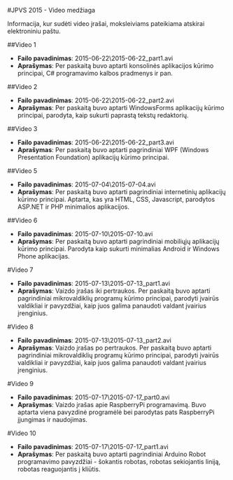 ﻿#JPVS 2015 - Video medžiaga

Informacija, kur sudėti video įrašai, moksleiviams pateikiama atskirai elektroniniu paštu.

##Video 1

- **Failo pavadinimas**: 2015-06-22\2015-06-22_part1.avi
- **Aprašymas**: Per paskaitą buvo aptarti konsolinės aplikacijos kūrimo principai, C# programavimo kalbos pradmenys ir pan.

##Video 2

- **Failo pavadinimas**: 2015-06-22\2015-06-22_part2.avi
- **Aprašymas**: Per paskaitą buvo aptarti WindowsForms aplikacijų kūrimo principai, parodyta, kaip sukurti paprastą tekstų redaktorių.

##Video 3

- **Failo pavadinimas**: 2015-06-22\2015-06-22_part3.avi
- **Aprašymas**: Per paskaitą buvo aptarti pagrindiniai WPF (Windows Presentation Foundation) aplikacijų kūrimo principai.

##Video 5

- **Failo pavadinimas**: 2015-07-04\2015-07-04.avi
- **Aprašymas**: Per paskaitą buvo aptarti pagrindiniai internetinių aplikacijų kūrimo principai. Aptarta, kas yra HTML, CSS, Javascript, parodytos ASP.NET ir PHP minimalios aplikacijos.

##Video 6

- **Failo pavadinimas**: 2015-07-10\2015-07-10.avi
- **Aprašymas**: Per paskaitą buvo aptarti pagrindiniai mobiliųjų aplikacijų kūrimo principai. Parodyta kaip sukurti minimalias Android ir Windows Phone aplikacijas.

#Video 7

- **Failo pavadinimas**: 2015-07-13\2015-07-13_part1.avi
- **Aprašymas**: Vaizdo įrašas iki pertraukos. Per paskaitą buvo aptarti pagrindiniai mikrovaldiklių programų kūrimo principai, parodyti įvairūs valdikliai ir pavyzdžiai, kaip juos galima panaudoti valdant įvairius įrenginius.

#Video 8

- **Failo pavadinimas**: 2015-07-13\2015-07-13_part2.avi
- **Aprašymas**: Vaizdo įrašas po pertraukos. Per paskaitą buvo aptarti pagrindiniai mikrovaldiklių programų kūrimo principai, parodyti įvairūs valdikliai ir pavyzdžiai, kaip juos galima panaudoti valdant įvairius įrenginius.

#Video 9

- **Failo pavadinimas**: 2015-07-17\2015-07-17_part0.avi
- **Aprašymas**: Vaizdo įrašas apie RaspberryPi programavimą. Buvo aptarta viena pavyzdinė programėlė bei parodytas pats RaspberryPi įjungimas ir naudojimas.

#Video 10

- **Failo pavadinimas**: 2015-07-17\2015-07-17_part1.avi
- **Aprašymas**: Per paskaitą buvo aptarti pagrindiniai Arduino Robot programavimo pavyzdžiai - šokantis robotas, robotas sekiojantis liniją, robotas reaguojantis į kliūtis.